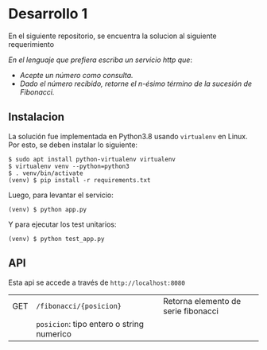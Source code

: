 # Desarrollo 1
En el siguiente repositorio, se encuentra la solucion al siguiente requerimiento

_En el lenguaje que prefiera escriba un servicio http que_:
* _Acepte un número como consulta._
* _Dado el número recibido, retorne el n-ésimo término de la sucesión de Fibonacci._

## Instalacion
La solución fue implementada en Python3.8 usando `virtualenv` en Linux.
Por esto, se deben instalar lo siguiente:
```shell script
$ sudo apt install python-virtualenv virtualenv
$ virtualenv venv --python=python3
$ . venv/bin/activate
(venv) $ pip install -r requirements.txt
```

Luego, para levantar el servicio:
```shell script
(venv) $ python app.py
```
Y para ejecutar los test unitarios:
```shell script
(venv) $ python test_app.py
```

## API
Esta api se accede a través de `http://localhost:8080`

|   |   |   |
|---|---|---|
| GET | `/fibonacci/{posicion}` | Retorna elemento de serie fibonacci  |
|   | `posicion`: tipo entero o string numerico    |


